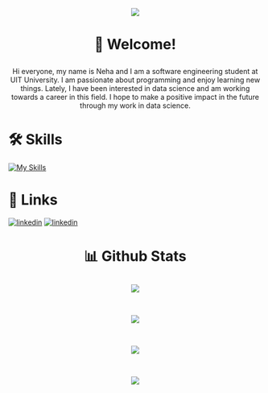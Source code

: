 <p align="center">
  <img src="https://www.google.com/url?sa=i&url=https%3A%2F%2Fgithub.com%2FHimandriSharma&psig=AOvVaw3ninLwmUiCSilzWgGwE0OS&ust=1690361154918000&source=images&cd=vfe&opi=89978449&ved=0CBEQjRxqFwoTCJC0pZK8qYADFQAAAAAdAAAAABBt">
</p>


# <p align="center">👋 Welcome! </p>

<p align="center">Hi everyone, my name is Neha and I am a software engineering student at UIT University. I am passionate about programming and enjoy learning new things. Lately, I have been interested in data science and am working towards a career in this field. I hope to make a positive impact in the future through my work in data science.</p>



# 🛠 Skills
[![My Skills](https://skillicons.dev/icons?i=python,java,cpp,arduino,html,css,bootstrap,js,xd,figma,ae,ai&theme=dark&perline=9)](https://skillicons.dev)


# 🔗 Links

[![linkedin](https://skillicons.dev/icons?i=linkedin&theme=dark)](https://www.linkedin.com/in/nehazafar/)  [![linkedin](https://skillicons.dev/icons?i=github&theme=dark)](https://github.com/notneha)


#  <p align="center">📊 Github Stats</p>

<p align="center"><img align="center" src="https://github-readme-stats.vercel.app/api?username=notneha&theme=dark"></p> </br>
<p align="center"><img align="center" src="https://github-readme-streak-stats.herokuapp.com/?user=notneha&theme=dark"></p> </br>
<p align="center"><img align="center" src="https://github-readme-stats.vercel.app/api/top-langs/?username=notneha&theme=dark"></p>  </br>
<p align="center"><img align="center" src="https://github-profile-summary-cards.vercel.app/api/cards/profile-details?username=notneha&theme=monokai"></p>


#
